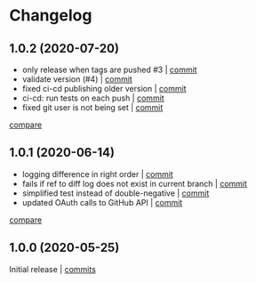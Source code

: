 # Changelog

## 1.0.2 (2020-07-20)

* only release when tags are pushed #3 | [commit](https://github.com/undergroundwires/bump-everywhere/commit/2bbb364801d33014d52fc030c012574041040306)
* validate version (#4) | [commit](https://github.com/undergroundwires/bump-everywhere/commit/aff2c239f356e6a757b8efdb14cf0526f421cce0)
* fixed ci-cd publishing older version | [commit](https://github.com/undergroundwires/bump-everywhere/commit/666151e85f0e4a91a5b0141832f1518ee58b73b0)
* ci-cd: run tests on each push | [commit](https://github.com/undergroundwires/bump-everywhere/commit/e34c7795e3e6678377cb2ad9102855e7f7774c2d)
* fixed git user is not being set | [commit](https://github.com/undergroundwires/bump-everywhere/commit/c705e8b030534121861d7b53134b2d35dc11afde)

[compare](https://github.com/undergroundwires/bump-everywhere/compare/1.0.1...1.0.2)

## 1.0.1 (2020-06-14)

* logging difference in right order | [commit](https://github.com/undergroundwires/bump-everywhere/commit/44f796813d4a3a112392f650e82169e4499e94fe)
* fails if ref to diff log does not exist in current branch | [commit](https://github.com/undergroundwires/bump-everywhere/commit/801c3462dd2c10fe70cc0a78ff4fa371aa7a549d)
* simplified test instead of double-negative | [commit](https://github.com/undergroundwires/bump-everywhere/commit/313e2fb41d3bcc736f684b46747cfdff3f3c4cb7)
* updated OAuth calls to GitHub API | [commit](https://github.com/undergroundwires/bump-everywhere/commit/4f4ff9b0e7fd6f90915dd29dc76290e35d885fd6)

[compare](https://github.com/undergroundwires/bump-everywhere/compare/1.0.0...1.0.1)

## 1.0.0 (2020-05-25)

Initial release | [commits](https://github.com/undergroundwires/bump-everywhere/commit/fb63383db96edf41d33edf04c21f7a36fe83757f)

